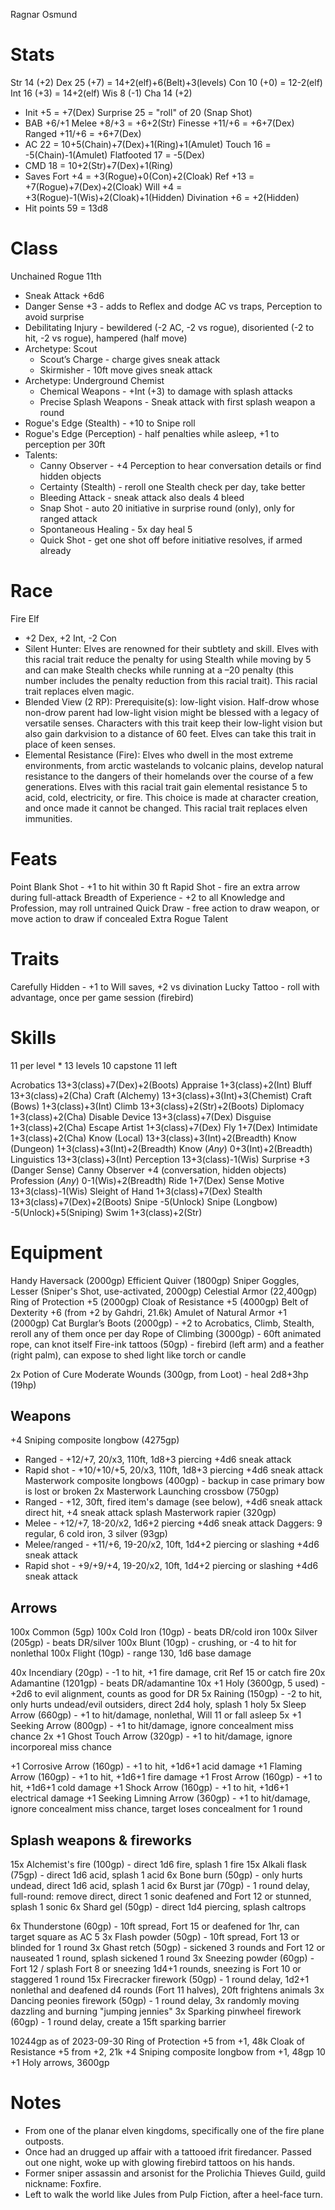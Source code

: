 Ragnar Osmund

# Stats
Str 14 (+2)
Dex 25 (+7)                   = 14+2(elf)+6(Belt)+3(levels)
Con 10 (+0)                   = 12-2(elf)
Int 16 (+3)                   = 14+2(elf)
Wis 8  (-1)
Cha 14 (+2)

- Init          +5            = +7(Dex)
  Surprise      25            = "roll" of 20 (Snap Shot)
- BAB        +6/+1
  Melee      +8/+3            = +6+2(Str)
  Finesse   +11/+6            = +6+7(Dex)
  Ranged    +11/+6            = +6+7(Dex)
- AC            22            = 10+5(Chain)+7(Dex)+1(Ring)+1(Amulet)
  Touch         16            = -5(Chain)-1(Amulet)
  Flatfooted    17            = -5(Dex)
- CMD           18            = 10+2(Str)+7(Dex)+1(Ring)
- Saves
  Fort          +4            = +3(Rogue)+0(Con)+2(Cloak)
  Ref          +13            = +7(Rogue)+7(Dex)+2(Cloak)
  Will          +4            = +3(Rogue)-1(Wis)+2(Cloak)+1(Hidden)
    Divination  +6            = +2(Hidden)
- Hit points    59            = 13d8

# Class
Unchained Rogue 11th
- Sneak Attack +6d6
- Danger Sense +3 - adds to Reflex and dodge AC vs traps, Perception to avoid surprise
- Debilitating Injury - bewildered (-2 AC, -2 vs rogue), disoriented (-2 to hit, -2 vs rogue), hampered (half move)
- Archetype: Scout
  - Scout’s Charge - charge gives sneak attack
  - Skirmisher - 10ft move gives sneak attack
- Archetype: Underground Chemist
  - Chemical Weapons - +Int (+3) to damage with splash attacks
  - Precise Splash Weapons - Sneak attack with first splash weapon a round
- Rogue's Edge (Stealth) - +10 to Snipe roll
- Rogue's Edge (Perception) - half penalties while asleep, +1 to perception per 30ft
- Talents:
  - Canny Observer - +4 Perception to hear conversation details or find hidden objects
  - Certainty (Stealth) - reroll one Stealth check per day, take better
  - Bleeding Attack - sneak attack also deals 4 bleed
  - Snap Shot - auto 20 initiative in surprise round (only), only for ranged attack
  - Spontaneous Healing - 5x day heal 5
  - Quick Shot - get one shot off before initiative resolves, if armed already

# Race
Fire Elf
- +2 Dex, +2 Int, -2 Con
- Silent Hunter: Elves are renowned for their subtlety and skill. Elves with this racial trait reduce the penalty for using Stealth while moving by 5 and can make Stealth checks while running at a –20 penalty (this number includes the penalty reduction from this racial trait). This racial trait replaces elven magic.
- Blended View (2 RP): Prerequisite(s): low-light vision. Half-drow whose non-drow parent had low-light vision might be blessed with a legacy of versatile senses. Characters with this trait keep their low-light vision but also gain darkvision to a distance of 60 feet. Elves can take this trait in place of keen senses.
- Elemental Resistance (Fire): Elves who dwell in the most extreme environments, from arctic wastelands to volcanic plains, develop natural resistance to the dangers of their homelands over the course of a few generations. Elves with this racial trait gain elemental resistance 5 to acid, cold, electricity, or fire. This choice is made at character creation, and once made it cannot be changed. This racial trait replaces elven immunities.

# Feats
Point Blank Shot - +1 to hit within 30 ft
Rapid Shot - fire an extra arrow during full-attack
Breadth of Experience - +2 to all Knowledge and Profession, may roll untrained
Quick Draw - free action to draw weapon, or move action to draw if concealed
Extra Rogue Talent

# Traits
Carefully Hidden - +1 to Will saves, +2 vs divination
Lucky Tattoo - roll with advantage, once per game session (firebird)

# Skills
11 per level * 13 levels
10 capstone
11 left

Acrobatics          13+3(class)+7(Dex)+2(Boots)
Appraise            1+3(class)+2(Int)
Bluff               13+3(class)+2(Cha)
Craft (Alchemy)     13+3(class)+3(Int)+3(Chemist)
Craft (Bows)        1+3(class)+3(Int)
Climb               13+3(class)+2(Str)+2(Boots)
Diplomacy           1+3(class)+2(Cha)
Disable Device      13+3(class)+7(Dex)
Disguise            1+3(class)+2(Cha)
Escape Artist       1+3(class)+7(Dex)
Fly                 1+7(Dex)
Intimidate          1+3(class)+2(Cha)
Know (Local)        13+3(class)+3(Int)+2(Breadth)
Know (Dungeon)      1+3(class)+3(Int)+2(Breadth)
Know (*Any*)        0+3(Int)+2(Breadth)
Linguistics         13+3(class)+3(Int)
Perception          13+3(class)-1(Wis)
  Surprise          +3 (Danger Sense)
  Canny Observer    +4 (conversation, hidden objects)
Profession (*Any*)  0-1(Wis)+2(Breadth)
Ride                1+7(Dex)
Sense Motive        13+3(class)-1(Wis)
Sleight of Hand     1+3(class)+7(Dex)
Stealth             13+3(class)+7(Dex)+2(Boots)
  Snipe             -5(Unlock)
  Snipe (Longbow)   -5(Unlock)+5(Sniping)
Swim                1+3(class)+2(Str)


# Equipment
Handy Haversack (2000gp)
Efficient Quiver (1800gp)
Sniper Goggles, Lesser (Sniper's Shot, use-activated, 2000gp)
Celestial Armor (22,400gp)
Ring of Protection +5 (2000gp)
Cloak of Resistance +5 (4000gp)
Belt of Dexterity +6 (from +2 by Gahdri, 21.6k)
Amulet of Natural Armor +1 (2000gp)
Cat Burglar’s Boots (2000gp) - +2 to Acrobatics, Climb, Stealth, reroll any of them once per day
Rope of Climbing (3000gp) - 60ft animated rope, can knot itself
Fire-ink tattoos (50gp) - firebird (left arm) and a feather (right palm), can expose to shed light like torch or candle

2x Potion of Cure Moderate Wounds (300gp, from Loot) - heal 2d8+3hp (19hp)

## Weapons
+4 Sniping composite longbow (4275gp)
- Ranged - +12/+7, 20/x3, 110ft, 1d8+3 piercing +4d6 sneak attack
- Rapid shot - +10/+10/+5, 20/x3, 110ft, 1d8+3 piercing +4d6 sneak attack
Masterwork composite longbows (400gp) - backup in case primary bow is lost or broken
2x Masterwork Launching crossbow (750gp)
- Ranged - +12, 30ft, fired item's damage (see below), +4d6 sneak attack direct hit, +4 sneak attack splash
Masterwork rapier (320gp)
- Melee - +12/+7, 18-20/x2, 1d6+2 piercing +4d6 sneak attack
Daggers: 9 regular, 6 cold iron, 3 silver (93gp)
- Melee/ranged - +11/+6, 19-20/x2, 10ft, 1d4+2 piercing or slashing +4d6 sneak attack
- Rapid shot - +9/+9/+4, 19-20/x2, 10ft, 1d4+2 piercing or slashing +4d6 sneak attack

## Arrows
100x Common (5gp)
100x Cold Iron (10gp) - beats DR/cold iron
100x Silver (205gp) - beats DR/silver
100x Blunt (10gp) - crushing, or -4 to hit for nonlethal
100x Flight (10gp) - range 130, 1d6 base damage

40x Incendiary (20gp) - -1 to hit, +1 fire damage, crit Ref 15 or catch fire
20x Adamantine (1201gp) - beats DR/adamantine
10x +1 Holy (3600gp, 5 used) - +2d6 to evil alignment, counts as good for DR
5x Raining (150gp) - -2 to hit, only hurts undead/evil outsiders, direct 2d4 holy, splash 1 holy
5x Sleep Arrow (660gp) - +1 to hit/damage, nonlethal, Will 11 or fall asleep
5x +1 Seeking Arrow (800gp) - +1 to hit/damage, ignore concealment miss chance
2x +1 Ghost Touch Arrow (320gp) - +1 to hit/damage, ignore incorporeal miss chance

+1 Corrosive Arrow (160gp) - +1 to hit, +1d6+1 acid damage
+1 Flaming Arrow (160gp) - +1 to hit, +1d6+1 fire damage
+1 Frost Arrow (160gp) - +1 to hit, +1d6+1 cold damage
+1 Shock Arrow (160gp) - +1 to hit, +1d6+1 electrical damage
+1 Seeking Limning Arrow (360gp) - +1 to hit/damage, ignore concealment miss chance, target loses concealment for 1 round

## Splash weapons & fireworks
15x Alchemist's fire (100gp) - direct 1d6 fire, splash 1 fire
15x Alkali flask (75gp) - direct 1d6 acid, splash 1 acid
6x Bone burn (50gp) - only hurts undead, direct 1d6 acid, splash 1 acid
6x Burst jar (70gp) - 1 round delay, full-round: remove direct, direct 1 sonic deafened and Fort 12 or stunned, splash 1 sonic
6x Shard gel (50gp) - direct 1d4 piercing, splash caltrops

6x Thunderstone (60gp) - 10ft spread, Fort 15 or deafened for 1hr, can target square as AC 5
3x Flash powder (50gp) - 10ft spread, Fort 13 or blinded for 1 round
3x Ghast retch (50gp) - sickened 3 rounds and Fort 12 or nauseated 1 round, splash sickened 1 round
3x Sneezing powder (60gp) - Fort 12 / splash Fort 8 or sneezing 1d4+1 rounds, sneezing is Fort 10 or staggered 1 round
15x Firecracker firework (50gp) - 1 round delay, 1d2+1 nonlethal and deafened d4 rounds (Fort 11 halves), 20ft frightens animals
3x Dancing peonies firework (50gp) - 1 round delay, 3x randomly moving dazzling and burning "jumping jennies"
3x Sparking pinwheel firework (60gp) - 1 round delay, create a 15ft sparking barrier


10244gp as of 2023-09-30
Ring of Protection +5 from +1, 48k
Cloak of Resistance +5 from +2, 21k
+4 Sniping composite longbow from +1, 48gp
10 +1 Holy arrows, 3600gp


# Notes
- From one of the planar elven kingdoms, specifically one of the fire plane outposts.
- Once had an drugged up affair with a tattooed ifrit firedancer. Passed out one night, woke up with glowing firebird tattoos on his hands.
- Former sniper assassin and arsonist for the Prolichia Thieves Guild, guild nickname: Foxfire.
- Left to walk the world like Jules from Pulp Fiction, after a heel-face turn.
